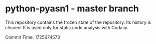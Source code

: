 # python-pyasn1 - master branch

This repository contains the frozen state of the repository.
Its history is cleared. It is used only for static code
analysis with Codacy.

Commit Time: 1725674573